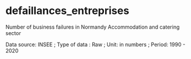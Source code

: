 # defaillances_entreprises
Number of business failures in Normandy Accommodation and catering sector

Data source: INSEE ;
Type of data : Raw ;
Unit: in numbers ;
Period: 1990 - 2020
